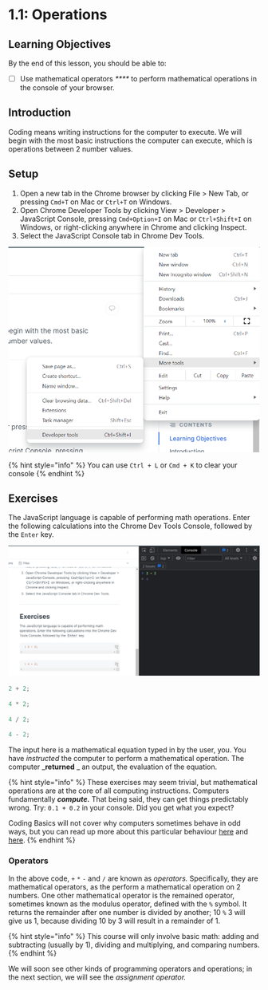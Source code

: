 # 1.1: Operations

## Learning Objectives

By the end of this lesson, you should be able to:

* [ ] Use mathematical operators _****_ to perform mathematical operations in the console of your browser.

## Introduction

Coding means writing instructions for the computer to execute. We will begin with the most basic instructions the computer can execute, which is operations between 2 number values.

## **Setup**

1. Open a new tab in the Chrome browser by clicking File > New Tab, or pressing `Cmd+T` on Mac or `Ctrl+T` on Windows.
2. Open Chrome Developer Tools by clicking View > Developer > JavaScript Console, pressing `Cmd+Option+I` on Mac or `Ctrl+Shift+I` on Windows, or right-clicking anywhere in Chrome and clicking Inspect.
3. Select the JavaScript Console tab in Chrome Dev Tools.

![Accessing the Developer tools in the Chrome browser settings](<../../.gitbook/assets/image (13) (2).png>)

{% hint style="info" %}
You can use `Ctrl + L` or `Cmd + K` to clear your console
{% endhint %}

## Exercises

The JavaScript language is capable of performing math operations. Enter the following calculations into the Chrome Dev Tools Console, followed by the `Enter` key.

![Chrome console allows for in-browser calculations](<../../.gitbook/assets/image (7).png>)

```javascript
2 + 2;
```

```javascript
4 * 2;
```

```javascript
4 / 2;
```

```javascript
4 - 2;
```

The input here is a mathematical equation typed in by the user, you. You have _instructed_ the computer to perform a mathematical operation. The computer _**returned** _ an output, the evaluation of the equation.

{% hint style="info" %}
These exercises may seem trivial, but mathematical operations are at the core of all computing instructions. Computers fundamentally _**compute.**_ That being said, they can get things predictably wrong. Try: `0.1 + 0.2` in your console. Did you get what you expect?

Coding Basics will not cover why computers sometimes behave in odd ways, but you can read up more about this particular behaviour [here](https://0.30000000000000004.com) and [here](https://betterprogramming.pub/why-is-0-1-0-2-not-equal-to-0-3-in-most-programming-languages-99432310d476).
{% endhint %}

### Operators

In the above code, `+` `*` `-` and `/` are known as _operators._ Specifically, they are mathematical operators, as the perform a mathematical operation on 2 numbers.  One other mathematical operator is the remained operator, sometimes known as the modulus operator, defined with the `%` symbol. It returns the remainder after one number is divided by another; 10 `%` 3 will give us 1, because dividing 10 by 3 will result in a remainder of 1.

{% hint style="info" %}
This course will only involve basic math: adding and subtracting (usually by 1), dividing and multiplying, and comparing numbers.&#x20;
{% endhint %}

We will soon see other kinds of programming operators and operations; in the next section, we will see the _assignment operator._

